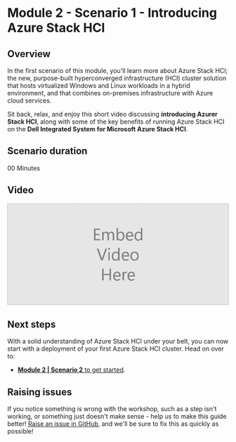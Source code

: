 Module 2 - Scenario 1 - Introducing Azure Stack HCI
==============

Overview <!-- omit in toc -->
-------------
In the first scenario of this module, you'll learn more about Azure Stack HCI; the new, purpose-built hyperconverged infrastructure (HCI) cluster solution that hosts virtualized Windows and Linux workloads in a hybrid environment, and that combines on-premises infrastructure with Azure cloud services.

Sit back, relax, and enjoy this short video discussing **introducing Azurer Stack HCI**, along with some of the key benefits of running Azure Stack HCI on the **Dell Integrated System for Microsoft Azure Stack HCI**.

Scenario duration <!-- omit in toc -->
-------------
00 Minutes

Video <!-- omit in toc -->
-------------

![Video Placeholder](/media/VideoPlaceholder.png "Video Placeholder")

Next steps
-----------
With a solid understanding of Azure Stack HCI under your belt, you can now start with a deployment of your first Azure Stack HCI cluster. Head on over to:

* [**Module 2 | Scenario 2** to get started](/modules/module_2/2_Deploy_AzSHCI.md).

Raising issues
-----------
If you notice something is wrong with the workshop, such as a step isn't working, or something just doesn't make sense - help us to make this guide better!  [Raise an issue in GitHub](https://github.com/DellGEOS/HybridWorkshop/issues), and we'll be sure to fix this as quickly as possible!